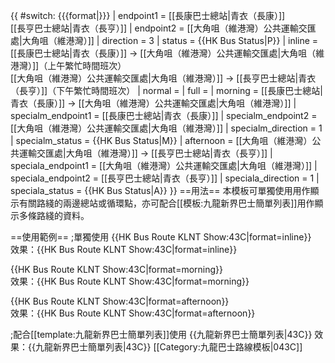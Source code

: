 {{ #switch: {{{format|}}}
  | endpoint1 = [[長康巴士總站|青衣（長康）]]<br/>[[長亨巴士總站|青衣（長亨）]]
  | endpoint2 = [[大角咀（維港灣）公共運輸交匯處|大角咀（維港灣）]]
  | direction = 3
  | status = {{HK Bus Status|P}}
  | inline = [[長康巴士總站|青衣（長康）]] → [[大角咀（維港灣）公共運輸交匯處|大角咀（維港灣）]]（上午繁忙時間班次）<br/>[[大角咀（維港灣）公共運輸交匯處|大角咀（維港灣）]] → [[長亨巴士總站|青衣（長亨）]]（下午繁忙時間班次）
  | normal =
  | full =
  | morning = [[長康巴士總站|青衣（長康）]] → [[大角咀（維港灣）公共運輸交匯處|大角咀（維港灣）]]
  | specialm_endpoint1 = [[長康巴士總站|青衣（長康）]]
  | specialm_endpoint2 = [[大角咀（維港灣）公共運輸交匯處|大角咀（維港灣）]]
  | specialm_direction = 1
  | specialm_status = {{HK Bus Status|M}}
  | afternoon = [[大角咀（維港灣）公共運輸交匯處|大角咀（維港灣）]] → [[長亨巴士總站|青衣（長亨）]]
  | speciala_endpoint1 = [[大角咀（維港灣）公共運輸交匯處|大角咀（維港灣）]]
  | speciala_endpoint2 = [[長亨巴士總站|青衣（長亨）]]
  | speciala_direction = 1
  | speciala_status = {{HK Bus Status|A}}
}}<noinclude>
==用法==
本模板可單獨使用用作顯示有關路綫的兩邊總站或循環點，亦可配合[[模板:九龍新界巴士簡單列表]]用作顯示多條路綫的資料。

==使用範例==
;單獨使用
<nowiki>{{HK Bus Route KLNT Show:43C|format=inline}}</nowiki><br>
效果：{{HK Bus Route KLNT Show:43C|format=inline}}

<nowiki>{{HK Bus Route KLNT Show:43C|format=morning}}</nowiki><br>
效果：{{HK Bus Route KLNT Show:43C|format=morning}}

<nowiki>{{HK Bus Route KLNT Show:43C|format=afternoon}}</nowiki><br>
效果：{{HK Bus Route KLNT Show:43C|format=afternoon}}

;配合[[template:九龍新界巴士簡單列表]]使用
<nowiki>{{九龍新界巴士簡單列表|43C}}</nowiki>
效果：{{九龍新界巴士簡單列表|43C}}
[[Category:九龍巴士路線模板|043C]]</noinclude>